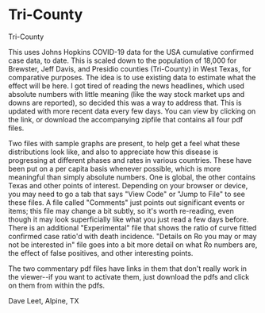 # Tri-County
 Tri-County

This uses Johns Hopkins COVID-19 data for the USA cumulative confirmed case data, to date. This is scaled down to the population of 18,000 for Brewster, Jeff Davis, and Presidio counties (Tri-County) in West Texas, for comparative purposes. The idea is to use existing data to estimate what the effect will be here. I got tired of reading the news headlines, which used absolute numbers with little meaning (like the way stock market ups and downs are reported), so decided this was a way to address that. This is updated with more recent data every few days. You can view by clicking on the link, or download the accompanying zipfile that contains all four pdf files.

Two files with sample graphs are present, to help get a feel what these distributions look like, and also to appreciate how this disease is progressing at different phases and rates in various countries. These have been put on a per capita basis whenever possible, which is more meaningful than simply absolute numbers. One is global, the other contains Texas and other points of interest. Depending on your browser or device, you may need to go a tab that says "View Code" or "Jump to File" to see these files. A file called "Comments" just points out significant events or items; this file may change a bit subtly, so it's worth re-reading, even though it may look superficially like what you just read a few days before. There is an additional "Experimental" file that shows the ratio of curve fitted confirmed case ratio'd with death incidence. "Details on Ro you may or may not be interested in" file goes into a bit more detail on what Ro numbers are, the effect of false positives, and other interesting points.

The two commentary pdf files have links in them that don't really work in the viewer--if you want to activate them, just download the pdfs and click on them from within the pdfs.

Dave Leet, Alpine, TX 